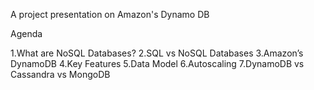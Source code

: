 A project presentation on Amazon's Dynamo DB 

Agenda

1.What are NoSQL Databases?
2.SQL vs NoSQL Databases
3.Amazon’s DynamoDB
4.Key Features
5.Data Model
6.Autoscaling
7.DynamoDB vs Cassandra vs MongoDB


